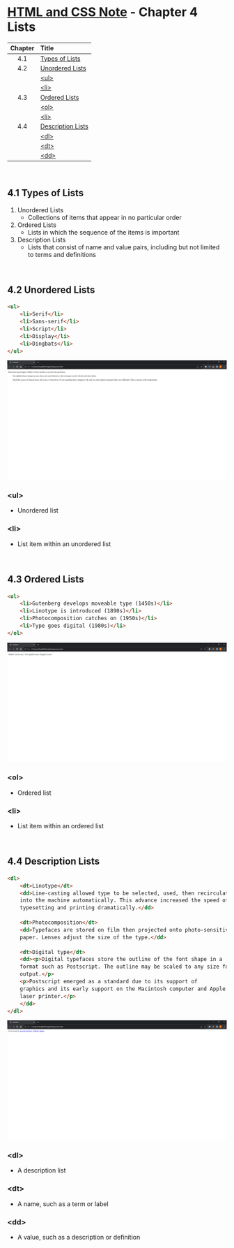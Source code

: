 # [HTML and CSS Note](../../README.md) - Chapter 4 Lists
| Chapter | Title |
| :-: | :- |
| 4.1 | [Types of Lists](#41-types-of-lists) |
| 4.2 | [Unordered Lists](#42-unordered-lists) |
|  | [\<ul>](#ul) |
|  | [\<li>](#li) |
| 4.3 | [Ordered Lists](#43-ordered-lists) |
|  | [\<ol>](#ol) |
|  | [\<li>](#li-1) |
| 4.4 | [Description Lists](#44-description-lists) |
|  | [\<dl>](#dl) |
|  | [\<dt>](#dt) |
|  | [\<dd>](#dd) |

<br>

## 4.1 Types of Lists
1. Unordered Lists
    - Collections of items that appear in no particular order
2. Ordered Lists
    - Lists in which the sequence of the items is important
3. Description Lists
    - Lists that consist of name and value pairs, including but not limited to terms and definitions

<br>

## 4.2 Unordered Lists
```html
<ul>
    <li>Serif</li>
    <li>Sans-serif</li>
    <li>Script</li>
    <li>Display</li>
    <li>Dingbats</li>
</ul>
```
![](../../images/Part-I/image-3-1.PNG)

### \<ul>
- Unordered list

### \<li>
- List item within an unordered list

<br>

## 4.3 Ordered Lists
```html
<ol>
    <li>Gutenberg develops moveable type (1450s)</li>
    <li>Linotype is introduced (1890s)</li>
    <li>Photocomposition catches on (1950s)</li>
    <li>Type goes digital (1980s)</li>
</ol>
```
![](../../images/Part-I/image-3-2.PNG)

### \<ol>
- Ordered list

### \<li>
- List item within an ordered list

<br>

## 4.4 Description Lists
```html
<dl>
    <dt>Linotype</dt>
    <dd>Line-casting allowed type to be selected, used, then recirculated
    into the machine automatically. This advance increased the speed of
    typesetting and printing dramatically.</dd>

    <dt>Photocomposition</dt>
    <dd>Typefaces are stored on film then projected onto photo-sensitive
    paper. Lenses adjust the size of the type.</dd>

    <dt>Digital type</dt>
    <dd><p>Digital typefaces store the outline of the font shape in a
    format such as Postscript. The outline may be scaled to any size for
    output.</p>
    <p>Postscript emerged as a standard due to its support of
    graphics and its early support on the Macintosh computer and Apple
    laser printer.</p>
    </dd>
</dl>
```
![](../../images/Part-I/image-3-3.PNG)

### \<dl>
- A description list

### \<dt>
- A name, such as a term or label

### \<dd>
- A value, such as a description or definition

<br>
